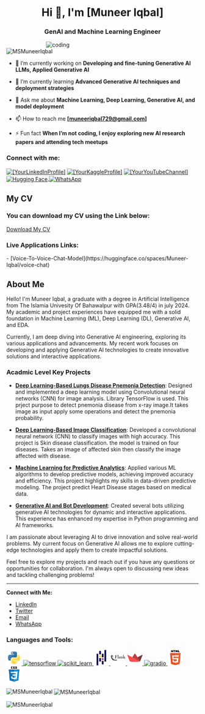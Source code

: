 <h1 align="center">Hi 👋, I'm [Muneer Iqbal]</h1>
<h3 align="center">GenAI and Machine Learning Engineer</h3>

<img align="right" alt="coding" width="400" src="https://media2.giphy.com/media/v1.Y2lkPTc5MGI3NjExbWU5MGpiMnZ6cTV0Ynl2cTdybGhlM3c5emM3ZHlmejRmaTVqeXN3dCZlcD12MV9pbnRlcm5hbF9naWZfYnlfaWQmY3Q9Zw/0lGd2OXXHe4tFhb7Wh/giphy.webp">





<p align="left"> 
  <img src="https://komarev.com/ghpvc/?username=MSMuneerIqbal&label=Profile%20views&color=0e75b6&style=flat" alt="MSMuneerIqbal" /> 
</p>


- 🔭 I’m currently working on **Developing and fine-tuning Generative AI LLMs, Applied Generative AI**

- 🌱 I’m currently learning **Advanced Generative AI techniques and deployment strategies**

- 💬 Ask me about **Machine Learning, Deep Learning, Generative AI, and model deployment**

- 📫 How to reach me **[muneeriqbal729@gmail.com]**

- ⚡ Fun fact **When I’m not coding, I enjoy exploring new AI research papers and attending tech meetups**

<h3 align="left">Connect with me:</h3>
<p align="left">
<a href="https://www.linkedin.com/in/muneeriqbal729/" target="blank"><img align="center" src="https://raw.githubusercontent.com/rahuldkjain/github-profile-readme-generator/master/src/images/icons/Social/linked-in-alt.svg" alt="[YourLinkedInProfile]" height="30" width="40" /></a>
<a href="https://www.kaggle.com/muneeriqbal24" target="blank"><img align="center" src="https://raw.githubusercontent.com/rahuldkjain/github-profile-readme-generator/master/src/images/icons/Social/kaggle.svg" alt="[YourKaggleProfile]" height="30" width="40" /></a>
<a href="https://www.youtube.com/[YourYouTubeChannel]" target="blank"><img align="center" src="https://raw.githubusercontent.com/rahuldkjain/github-profile-readme-generator/master/src/images/icons/Social/youtube.svg" alt="[YourYouTubeChannel]" height="30" width="40" /></a>
<a href="https://huggingface.co/Muneer-Iqbal" target="blank">
  <img align="center" src="https://raw.githubusercontent.com/rahuldkjain/github-profile-readme-generator/master/src/images/icons/Social/leet-code.svg" alt="Hugging Face" height="30" width="40" />
</a>
<a href="https://wa.me/923045820729" target="blank">
  <img align="center" src="https://cdn.jsdelivr.net/npm/simple-icons@v6/icons/whatsapp.svg" alt="WhatsApp" height="30" width="30" />
</a>
</p>
<h2> My CV</h2>
<h3>You can download my CV using the Link below:</h3>

[Download My CV](https://github.com/MSMuneerIqbal/My-CV/blob/main/CV%20M.pdf)

<h3 align="left">Live Applications Links:</h3>
<p align="left">
- [Voice-To-Voice-Chat-Model](https://huggingface.co/spaces/Muneer-Iqbal/voice-chat)

## About Me

Hello! I'm Muneer Iqbal, a graduate with a degree in Artificial Intelligence from The Islamia Univesity Of Bahawalpur with GPA(3.48/4) in july 2024. My academic and project experiences have equipped me with a solid foundation in Machine Learning (ML), Deep Learning (DL), Generative AI, and EDA.

Currently, I am deep diving into Generative AI engineering, exploring its various applications and advancements. My recent work focuses on developing and applying Generative AI technologies to create innovative solutions and interactive applications.

### Acadmic Level Key Projects

- **[Deep Learning-Based Lungs Disease Pnemonia Detection]([your-repo-link](https://github.com/MSMuneerIqbal/Ai-projects-ML-DL-NLP-GenAI/tree/main/Lungs-Pnemonia-Classification-project))**: Designed and implemented a deep learning model using Convolutional neural networks (CNN) for image analysis. Library TensorFlow is used. This prject purpose to detect pnemonia disease from x-ray image.It takes image as input apply some operations and detect the pnemonia probability.

- **[Deep Learning-Based Image Classification](your-repo-link)**: Developed a convolutional neural network (CNN) to classify images with high accuracy. This project is Skin disease classification. the model is trained on four diseases. Takes an image of affected skin then classify the image affected with disease. 

- **[Machine Learning for Predictive Analytics]([your-repo-link](https://github.com/MSMuneerIqbal/Ai-projects-ML-DL-NLP-GenAI/tree/main/Heart%20disease%20prediction%20ML))**: Applied various ML algorithms to develop predictive models, achieving improved accuracy and efficiency. This project highlights my skills in data-driven predictive modeling. The project predict Heart Disease stages based on medical data.

- **[Generative AI and Bot Development](your-repo-link)**: Created several bots utilizing generative AI technologies for dynamic and interactive applications. This experience has enhanced my expertise in Python programming and AI frameworks.

I am passionate about leveraging AI to drive innovation and solve real-world problems. My current focus on Generative AI allows me to explore cutting-edge technologies and apply them to create impactful solutions.

Feel free to explore my projects and reach out if you have any questions or opportunities for collaboration. I'm always open to discussing new ideas and tackling challenging problems!

---

**Connect with Me:**

- [LinkedIn](https://www.linkedin.com/in/muneeriqbal729)
- [Twitter](your-twitter-profile)
- [Email](muneeriqbal729@gmail.com)
- [WhatsApp](https://wa.me/923045820729)



<h3 align="left">Languages and Tools:</h3>
<p align="left"> 
  <a href="https://www.python.org" target="_blank" rel="noreferrer"> <img src="https://raw.githubusercontent.com/devicons/devicon/master/icons/python/python-original.svg" alt="python" width="40" height="40"/> </a> 
  <a href="https://www.tensorflow.org" target="_blank" rel="noreferrer"> <img src="https://www.vectorlogo.zone/logos/tensorflow/tensorflow-icon.svg" alt="tensorflow" width="40" height="40"/> </a> 
  <a href="https://scikit-learn.org/" target="_blank" rel="noreferrer"> <img src="https://upload.wikimedia.org/wikipedia/commons/0/05/Scikit_learn_logo_small.svg" alt="scikit_learn" width="40" height="40"/> </a>
  <a href="https://pandas.pydata.org/" target="_blank" rel="noreferrer"> <img src="https://raw.githubusercontent.com/devicons/devicon/2ae2a900d2f041da66e950e4d48052658d850630/icons/pandas/pandas-original.svg" alt="pandas" width="40" height="40"/> </a> 
  <a href="https://flask.palletsprojects.com/" target="_blank" rel="noreferrer"> <img src="https://raw.githubusercontent.com/devicons/devicon/master/icons/flask/flask-original-wordmark.svg" alt="flask" width="40" height="40"/> </a> 
  <a href="https://streamlit.io/" target="_blank" rel="noreferrer"> <img src="https://raw.githubusercontent.com/devicons/devicon/master/icons/streamlit/streamlit-original.svg" alt="streamlit" width="40" height="40"/> </a>
  <a href="https://gradio.app/" target="_blank" rel="noreferrer"> <img src="https://gradio.app/static/img/gradio_logo.png" alt="gradio" width="40" height="40"/> </a> 
  <a href="https://www.w3.org/html/" target="_blank" rel="noreferrer"> <img src="https://raw.githubusercontent.com/devicons/devicon/master/icons/html5/html5-original-wordmark.svg" alt="html5" width="40" height="40"/> </a> 
  <a href="https://www.w3schools.com/css/" target="_blank" rel="noreferrer"> <img src="https://raw.githubusercontent.com/devicons/devicon/master/icons/css3/css3-original-wordmark.svg" alt="css3" width="40" height="40"/> </a> 
</p>

<p>
  <img align="left" src="https://github-readme-stats.vercel.app/api/top-langs?username=MSMuneerIqbal&show_icons=true&locale=en&layout=compact" alt="MSMuneerIqbal" />
</p>

<p>
  &nbsp;<img align="center" src="https://github-readme-stats.vercel.app/api?username=MSMuneerIqbal&show_icons=true&locale=en" alt="MSMuneerIqbal" />
</p>

<p>
  <img align="center" src="https://github-readme-streak-stats.herokuapp.com/?user=MSMuneerIqbal&" alt="MSMuneerIqbal" />
</p>

